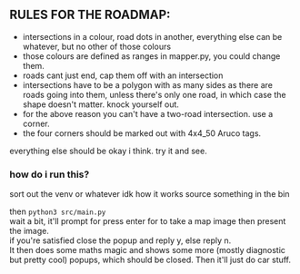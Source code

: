 
## RULES FOR THE ROADMAP:
- intersections in a colour, road dots in another, everything else can be whatever, but no other of those colours  
- those colours are defined as ranges in mapper.py, you could change them.  
- roads cant just end, cap them off with an intersection  
- intersections have to be a polygon with as many sides as there are roads going into them, unless there's only one road,
in which case the shape doesn't matter. knock yourself out.
- for the above reason you can't have a two-road intersection. use a corner.
- the four corners should be marked out with 4x4\_50 Aruco tags.  
  
everything else should be okay i think. try it and see.  

### how do i run this?
sort out the venv or whatever idk how it works
source something in the bin
  
then `python3 src/main.py`  
wait a bit, it'll prompt for press enter for to take a map image then present the image.  
if you're satisfied close the popup and reply y, else reply n.  
It then does some maths magic and shows some more (mostly diagnostic but pretty cool) popups, which should be closed.
Then it'll just do car stuff.
